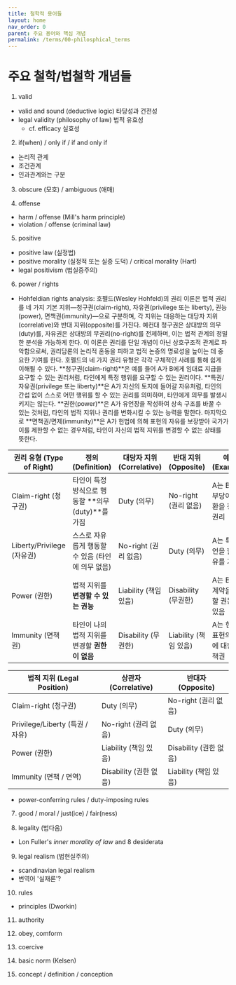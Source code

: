 ```yaml
---
title: 철학적 용어들
layout: home
nav_order: 0
parent: 주요 용어와 핵심 개념
permalink: /terms/00-philosphical_terms
---
```


# 주요 철학/법철학 개념들

1. valid

- valid and sound (deductive logic) 타당성과 건전성
- legal validity (philosophy of law) 법적 유효성
  - cf. efficacy 실효성

2. if(when) / only if / if and only if

- 논리적 관계
- 조건관계
- 인과관계와는 구분

3. obscure (모호) / ambiguous (애매)

4. offense

- harm / offense (Mill's harm principle)
- violation / offense (criminal law)

5. positive

- positive law (실정법)
- positive morality (실정적 또는 실증 도덕) / critical morality (Hart)
- legal positivism (법실증주의)

6. power / rights

- Hohfeldian rights analysis: 호펠드(Wesley Hohfeld)의 권리 이론은 법적 권리를 네 가지 기본 지위—청구권(claim-right), 자유권(privilege 또는 liberty), 권능(power), 면책권(immunity)—으로 구분하며, 각 지위는 대응하는 대당자 지위(correlative)와 반대 지위(opposite)를 가진다. 예컨대 청구권은 상대방의 의무(duty)를, 자유권은 상대방의 무권리(no-right)를 전제하며, 이는 법적 관계의 정밀한 분석을 가능하게 한다. 이 이론은 권리를 단일 개념이 아닌 상호구조적 관계로 파악함으로써, 권리담론의 논리적 혼동을 피하고 법적 논증의 명료성을 높이는 데 중요한 기여를 한다. 호펠드의 네 가지 권리 유형은 각각 구체적인 사례를 통해 쉽게 이해될 수 있다. **청구권(claim-right)**은 예를 들어 A가 B에게 임대료 지급을 요구할 수 있는 권리처럼, 타인에게 특정 행위를 요구할 수 있는 권리이다. **특권/자유권(privilege 또는 liberty)**은 A가 자신의 토지에 들어갈 자유처럼, 타인의 간섭 없이 스스로 어떤 행위를 할 수 있는 권리를 의미하며, 타인에게 의무를 발생시키지는 않는다. **권한(power)**은 A가 유언장을 작성하여 상속 구조를 바꿀 수 있는 것처럼, 타인의 법적 지위나 권리를 변화시킬 수 있는 능력을 말한다. 마지막으로 **면책권/면제(immunity)**은 A가 헌법에 의해 표현의 자유를 보장받아 국가가 이를 제한할 수 없는 경우처럼, 타인이 자신의 법적 지위를 변경할 수 없는 상태를 뜻한다.

| 권리 유형 (Type of Right) | 정의 (Definition)                                      | 대당자 지위 (Correlative) | 반대 지위 (Opposite)    | 예시 (Example)                        |
|---------------------------|---------------------------------------------------------|----------------------------|--------------------------|---------------------------------------|
| Claim-right (청구권)       | 타인이 특정 방식으로 행동할 **의무(duty)**를 가짐       | Duty (의무)                | No-right (권리 없음)     | A는 B에게 부당이득 반환을 청구할 권리 |
| Liberty/Privilege (자유권)           | 스스로 자유롭게 행동할 수 있음 (타인에 의무 없음)        | No-right (권리 없음)       | Duty (의무)              | A는 특정 발언을 할 자유를 가짐        |
| Power (권한)             | 법적 지위를 **변경할 수 있는 권능**                    | Liability (책임 있음)      | Disability (무권한)      | A는 B에게 계약을 체결할 권능이 있음   |
| Immunity (면책권)          | 타인이 나의 법적 지위를 변경할 **권한이 없음**         | Disability (무권한)        | Liability (책임 있음)    | A는 헌법상 표현의 자유에 대한 면책권  |


| 법적 지위 (Legal Position) | 상관자 (Correlative) | 반대자 (Opposite)     |
|----------------------------|----------------------------|----------------------------|
| Claim-right (청구권)              | Duty (의무)                | No-right (권리 없음)       |
| Privilege/Liberty (특권 / 자유)   | No-right (권리 없음)       | Duty (의무)                |
| Power (권한)       | Liability (책임 있음)      | Disability (권한 없음)     |
| Immunity (면책 / 면역)    | Disability (권한 없음)     | Liability (책임 있음)      |


- power-conferring rules / duty-imposing rules

7. good / moral / just(ice) / fair(ness)

8. legality (법다움)

- Lon Fuller's *inner morality of law* and 8 desiderata

9. legal realism (법현실주의)

- scandinavian legal realism
- 번역어 '실재론'?

10. rules

- principles (Dworkin)

11. authority

12. obey, comform

13. coercive

14. basic norm (Kelsen)

15. concept / definition / conception


